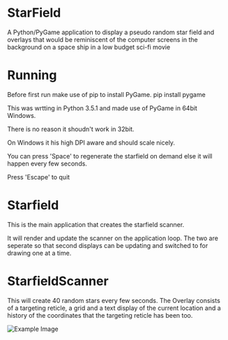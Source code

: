 # StarField
A Python/PyGame application to display a pseudo random star field and overlays that would be reminiscent of the computer screens in the background on a space ship in a low budget sci-fi movie

# Running
Before first run make use of pip to install PyGame.
	pip install pygame

This was wrtting in Python 3.5.1 and made use of PyGame in 64bit Windows.

There is no reason it shoudn't work in 32bit.

On Windows it his high DPI aware and should scale nicely.

You can press 'Space' to regenerate the starfield on demand else it will happen every few seconds.

Press 'Escape' to quit

# Starfield
This is the main application that creates the starfield scanner.

It will render and update the scanner on the application loop.  The two are seperate so that second displays can be updating and switched to for drawing one at a time.

# StarfieldScanner
This will create 40 random stars every few seconds.
The Overlay consists of a targeting reticle, a grid and a text display of the current location and a history of the coordinates that the targeting reticle has been too.

![Example Image](ScreenShot.png)

